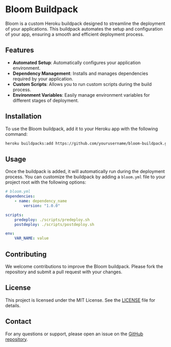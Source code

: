 # Bloom Buildpack

Bloom is a custom Heroku buildpack designed to streamline the deployment of your applications. This buildpack automates the setup and configuration of your app, ensuring a smooth and efficient deployment process.

## Features

- **Automated Setup**: Automatically configures your application environment.
- **Dependency Management**: Installs and manages dependencies required by your application.
- **Custom Scripts**: Allows you to run custom scripts during the build process.
- **Environment Variables**: Easily manage environment variables for different stages of deployment.

## Installation

To use the Bloom buildpack, add it to your Heroku app with the following command:

```sh
heroku buildpacks:add https://github.com/yourusername/bloom-buildpack.git
```

## Usage

Once the buildpack is added, it will automatically run during the deployment process. You can customize the buildpack by adding a `bloom.yml` file to your project root with the following options:

```yaml
# bloom.yml
dependencies:
    - name: dependency_name
        version: "1.0.0"

scripts:
    predeploy: ./scripts/predeploy.sh
    postdeploy: ./scripts/postdeploy.sh

env:
    VAR_NAME: value
```

## Contributing

We welcome contributions to improve the Bloom buildpack. Please fork the repository and submit a pull request with your changes.

## License

This project is licensed under the MIT License. See the [LICENSE](LICENSE) file for details.

## Contact

For any questions or support, please open an issue on the [GitHub repository](https://github.com/yourusername/bloom-buildpack).

